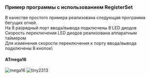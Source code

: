 ### Пример программы с использованием RegisterSet


В качестве простого примера реализована следующая программа бегущих огней.\
На 8 разрядный порт ввода/вывода подключены 8 LED диодов\
Скорость переключения LED диодов реализована аппаратным таймером\
Для изменения скорости переключения к порту ввода/вывода подключены 8 кнопок\

#### ATmega16
![mega16]
![tiny2313]


[mega16]:https://github.com/Reifat/MetaBitLibrary/blob/master/example/pictures/Atmega16.png
[tiny2313]:https://github.com/Reifat/MetaBitLibrary/blob/master/example/pictures/ATtiny2313.png
